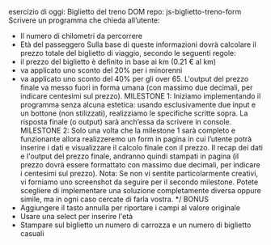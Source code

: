esercizio di oggi: Biglietto del treno DOM
repo: js-biglietto-treno-form
Scrivere un programma che chieda all’utente:
- Il numero di chilometri da percorrere
- Età del passeggero
Sulla base di queste informazioni dovrà calcolare il prezzo totale del biglietto di viaggio, secondo le seguenti regole:
- il prezzo del biglietto è definito in base ai km (0.21 € al km)
- va applicato uno sconto del 20% per i minorenni
- va applicato uno sconto del 40% per gli over 65.
L'output del prezzo finale va messo fuori in forma umana (con massimo due decimali, per indicare centesimi sul prezzo).
MILESTONE 1:
Iniziamo implementando il programma senza alcuna estetica: usando esclusivamente due input e un bottone (non stilizzati), realizziamo le specifiche scritte sopra. La risposta finale (o output) sarà anch’essa da scrivere in console.
MILESTONE 2:
Solo una volta che la milestone 1 sarà completo e funzionante allora realizzeremo un form in pagina in cui l’utente potrà inserire i dati e visualizzare il calcolo finale con il prezzo.
Il recap dei dati e l'output del prezzo finale, andranno quindi stampati in pagina (il prezzo dovrà essere formattato con massimo due decimali, per indicare i centesimi sul prezzo).
Nota:
Se non vi sentite particolarmente creativi, vi forniamo uno screenshot da seguire per il secondo milestone. Potete scegliere di implementare una soluzione completamente diversa oppure simile, ma in ogni caso cercate di farla vostra. */
BONUS
- Aggiungere il tasto annulla per riportare i campi al valore originale
- Usare una select per inserire l'età
- Stampare sul biglietto un numero di carrozza e un numero di biglietto casuali